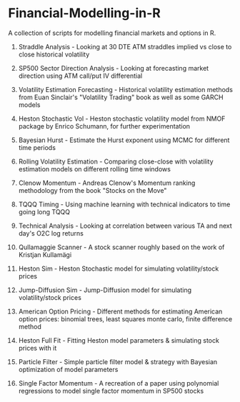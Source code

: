 # Financial-Modelling-in-R
A collection of scripts for modelling financial markets and options in R.

1. Straddle Analysis - Looking at 30 DTE ATM straddles implied vs close to close historical volatility

2. SP500 Sector Direction Analysis - Looking at forecasting market direction using ATM call/put IV differential

3. Volatility Estimation Forecasting - Historical volatility estimation methods from Euan Sinclair's "Volatility Trading" book as well as some GARCH models

4. Heston Stochastic Vol - Heston stochastic volatility model from NMOF package by Enrico Schumann, for further experimentation

5. Bayesian Hurst - Estimate the Hurst exponent using MCMC for different time periods

6. Rolling Volatility Estimation - Comparing close-close with volatility estimation models on different rolling time windows

7. Clenow Momentum - Andreas Clenow's Momentum ranking methodology from the book "Stocks on the Move"

8. TQQQ Timing - Using machine learning with technical indicators to time going long TQQQ

9.  Technical Analysis - Looking at correlation between various TA and next day's O2C log returns

10.  Qullamaggie Scanner - A stock scanner roughly based on the work of Kristjan Kullamägi

11.  Heston Sim - Heston Stochastic model for simulating volatility/stock prices

12.  Jump-Diffusion Sim - Jump-Diffusion model for simulating volatility/stock prices

13.  American Option Pricing - Different methods for estimating American option prices: binomial trees, least squares monte carlo, finite difference method

14.  Heston Full Fit - Fitting Heston model parameters & simulating stock prices with it

15.  Particle Filter - Simple particle filter model & strategy with Bayesian optimization of model parameters

16.  Single Factor Momentum - A recreation of a paper using polynomial regressions to model single factor momentum in SP500 stocks

